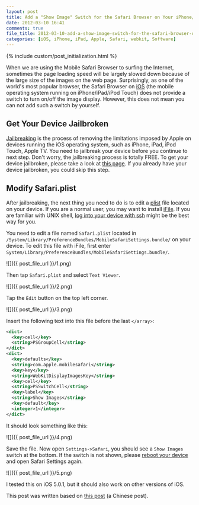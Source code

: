 ```yaml
---
layout: post
title: Add a "Show Image" Switch for the Safari Browser on Your iPhone/iPad/iPod Touch
date: 2012-03-10 16:41
comments: true
file_title: 2012-03-10-add-a-show-image-switch-for-the-safari-browser-on-your-iphone-slash-ipad-slash-ipod-touch
categories: [iOS, iPhone, iPad, Apple, Safari, webkit, Software]
---
```


{% include custom/post_initialization.html %}

When we are using the Mobile Safari Browser to surfing the Internet, sometimes
the page loading speed will be largely slowed down because of the large size of
the images on the web page. Surprisingly, as one of the world's most popular
browser, the Safari Browser on [iOS][] (the mobile operating system running on
iPhone/iPad/iPod Touch) does not provide a switch to turn on/off the image display.
However, this does not mean you can not add such a switch by yourself.

<!-- more -->

## Get Your Device Jailbroken

[Jailbreaking][jailbreaking] is the process of removing the limitations imposed
by Apple on devices running the iOS operating system, such as iPhone, iPad,
iPod Touch, Apple TV. You need to jailbreak your device before you continue to
next step. Don't worry, the jailbreaking process is totally FREE. To get your
device jailbroken, please take a look at
[this page](http://www.idownloadblog.com/jailbreak). If you already have your
device jailbroken, you could skip this step.


## Modify Safari.plist

After jailbreaking, the next thing you need to do is to edit a [plist][] file
located on your device. If you are a normal user, you may want to install
[iFile][]. If you are familiar with UNIX shell,
[log into your device with ssh](http://thebigboss.org/guides-iphone-ipod-ipad/install-and-use-ssh)
might be the best way for you.

You need to edit a file named `Safari.plist` located in
`/System/Library/PreferenceBundles/MobileSafariSettings.bundle/` on your device.
To edit this file with iFile, first enter
`System/Library/PreferenceBundles/MobileSafariSettings.bundle/`.

![]({{ post_file_url }}/1.png)

Then tap `Safari.plist` and select `Text Viewer`.

![]({{ post_file_url }}/2.png)

Tap the `Edit` button on the top left corner.

![]({{ post_file_url }}/3.png)


Insert the following text into this file before the last `</array>`:

```xml
<dict>
  <key>cell</key>
  <string>PSGroupCell</string>
</dict>
<dict>
  <key>defaults</key>
  <string>com.apple.mobilesafari</string>
  <key>key</key>
  <string>WebKitDisplayImagesKey</string>
  <key>cell</key>
  <string>PSSwitchCell</string>
  <key>label</key>
  <string>Show Images</string>
  <key>default</key>
  <integer>1</integer>
</dict>
```

It should look something like this:

![]({{ post_file_url }}/4.png)


Save the file. Now open `Settings->Safari`, you should see a `Show Images`
switch at the bottom. If the switch is not shown, please
[reboot your device](http://www.apple.com/support/iphone/assistant/phone/#section_1)
and open Safari Settings again.

![]({{ post_file_url }}/5.png)

I tested this on iOS 5.0.1, but it should also work on other versions of iOS.

This post was written based on
[this post](http://bbs.weiphone.com/read-htm-tid-2871429.html) (a Chinese post).


[iFile]: http://moreinfo.thebigboss.org/moreinfo/depiction.php?file=ifileData
[iOS]: http://en.wikipedia.org/wiki/IOS
[jailbreaking]: http://en.wikipedia.org/wiki/IOS_jailbreaking
[plist]: http://en.wikipedia.org/wiki/Property_list

